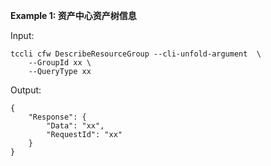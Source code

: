 **Example 1: 资产中心资产树信息**



Input: 

```
tccli cfw DescribeResourceGroup --cli-unfold-argument  \
    --GroupId xx \
    --QueryType xx
```

Output: 
```
{
    "Response": {
        "Data": "xx",
        "RequestId": "xx"
    }
}
```

